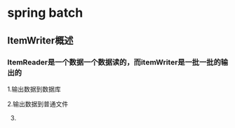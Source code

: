 # spring batch
## ItemWriter概述
### ItemReader是一个数据一个数据读的，而itemWriter是一批一批的输出的

1.输出数据到数据库

2.输出数据到普通文件

3.

 